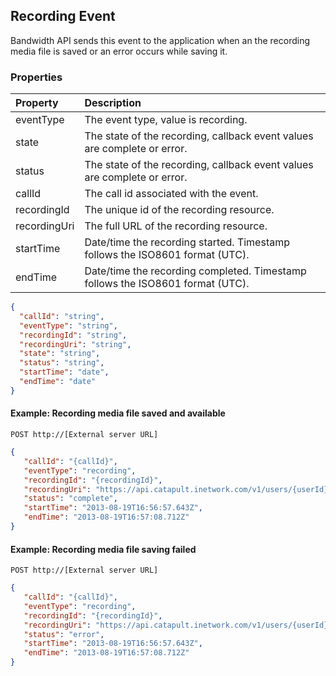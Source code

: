 ## Recording Event
Bandwidth API sends this event to the application when an the recording media file is saved or an error occurs while saving it.

### Properties

| Property     | Description                                                                    |
|:-------------|:-------------------------------------------------------------------------------|
| eventType    | The event type, value is recording.                                            |
| state        | The state of the recording, callback event values are complete or error.       |
| status       | The state of the recording, callback event values are complete or error.       |
| callId       | The call id associated with the event.                                         |
| recordingId  | The unique id of the recording resource.                                       |
| recordingUri | The full URL of the recording resource.                                        |
| startTime    | Date/time the recording started. Timestamp follows the ISO8601 format (UTC).   |
| endTime      | Date/time the recording completed. Timestamp follows the ISO8601 format (UTC). |

```json
{
  "callId": "string",
  "eventType": "string",
  "recordingId": "string",
  "recordingUri": "string",
  "state": "string",
  "status": "string",
  "startTime": "date",
  "endTime": "date"
}
```

#### Example: Recording media file saved and available

```
POST http://[External server URL]
```

```json
{
   "callId": "{callId}",
   "eventType": "recording",
   "recordingId": "{recordingId}",
   "recordingUri": "https://api.catapult.inetwork.com/v1/users/{userId}/recordings/{recordingId}",
   "status": "complete",
   "startTime": "2013-08-19T16:56:57.643Z",
   "endTime": "2013-08-19T16:57:08.712Z"
}
```

#### Example: Recording media file saving failed

```
POST http://[External server URL]
```

```json
{
   "callId": "{callId}",
   "eventType": "recording",
   "recordingId": "{recordingId}",
   "recordingUri": "https://api.catapult.inetwork.com/v1/users/{userId}/recordings/{recordingId}",
   "status": "error",
   "startTime": "2013-08-19T16:56:57.643Z",
   "endTime": "2013-08-19T16:57:08.712Z"
}
```
